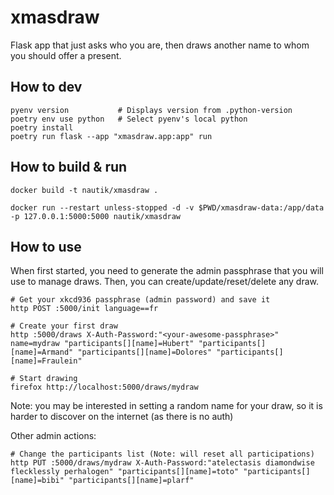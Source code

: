 
# xmasdraw

Flask app that just asks who you are, then draws another name
to whom you should offer a present.

## How to dev

```
pyenv version           # Displays version from .python-version
poetry env use python   # Select pyenv's local python
poetry install
poetry run flask --app "xmasdraw.app:app" run
```

## How to build & run

```
docker build -t nautik/xmasdraw .

docker run --restart unless-stopped -d -v $PWD/xmasdraw-data:/app/data -p 127.0.0.1:5000:5000 nautik/xmasdraw
```

## How to use

When first started, you need to generate the admin passphrase that you will use
to manage draws. Then, you can create/update/reset/delete any draw.

```
# Get your xkcd936 passphrase (admin password) and save it
http POST :5000/init language==fr

# Create your first draw
http :5000/draws X-Auth-Password:"<your-awesome-passphrase>" name=mydraw "participants[][name]=Hubert" "participants[][name]=Armand" "participants[][name]=Dolores" "participants[][name]=Fraulein"

# Start drawing
firefox http://localhost:5000/draws/mydraw
```

Note: you may be interested in setting a random name for your draw, so it is harder to discover on the internet (as there is no auth)

Other admin actions:
```
# Change the participants list (Note: will reset all participations)
http PUT :5000/draws/mydraw X-Auth-Password:"atelectasis diamondwise flecklessly perhalogen" "participants[][name]=toto" "participants[][name]=bibi" "participants[][name]=plarf"
```
